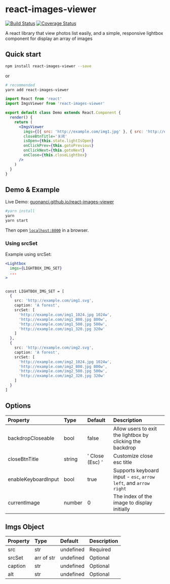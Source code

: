 # react-images-viewer

[![Build Status](https://travis-ci.org/guonanci/react-images-viewer.svg?branch=master)](https://travis-ci.org/guonanci/react-images-viewer)
[![Coverage Status](https://coveralls.io/repos/github/guonanci/react-images-viewer/badge.svg?branch=master)](https://coveralls.io/github/guonanci/react-images-viewer?branch=master)

A react library that view photos list easily, and a simple, responsive lightbox component for display an array of images


## Quick start

```bash
npm install react-images-viewer --save
```
or
```bash
# recommended
yarn add react-images-viewer
```

```jsx
import React from 'react'
import ImgsViewer from 'react-images-viewer'

export default class Demo extends React.Component {
  render() {
    return (
      <ImgsViewer
        imgs={[{ src: 'http://example.com/img1.jpg' }, { src: 'http://example.com/img2.png' }]}
        closeBtnTitle='关闭'
        isOpen={this.state.lightIsOpen}
        onClickPrev={this.gotoPrevious}
        onClickNext={this.gotoNext}
        onClose={this.closeLightbox}
      />
    )
  }
}
```

## Demo & Example

Live Demo: [guonanci.github.io/react-images-viewer](https://guonanci.github.io/react-images-viewer)

```bash
#yarn install
yarn
yarn start
```

Then open [`localhost:8000`](http://localhost:8000) in a browser.

### Using srcSet

Example using srcSet:

```jsx
<Lightbox
  imgs={LIGHTBOX_IMG_SET}
  ...
>


const LIGHTBOX_IMG_SET = [
  {
    src: 'http://example.com/img1.svg',
    caption: 'A forest',
    srcSet: [
      'http://example.com/img1_1024.jpg 1024w',
      'http://example.com/img1_800.jpg 800w',
      'http://example.com/img1_500.jpg 500w',
      'http://example.com/img1_320.jpg 320w'
    ]
  },
  {
    src: 'http://example.com/img2.svg',
    caption: 'A forest',
    srcSet: [
      'http://example.com/img2_1024.jpg 1024w',
      'http://example.com/img2_800.jpg 800w',
      'http://example.com/img2_500.jpg 500w',
      'http://example.com/img2_320.jpg 320w'
    ]
  }
]

```

## Options

Property      | Type      | Default     | Description
:-----------|:------------|:-------------|:-------------
backdropCloseable | bool | false | Allow users to exit the lightbox by clicking the backdrop
closeBtnTitle | string | ' Close (Esc) ' | Customize close esc title
enableKeyboardInput | bool | true | Supports keyboard input - <code>esc</code>, <code>arrow left</code>, and <code>arrow right</code>
currentImage | number | 0 | The index of the image to display initially

## Imgs Object
Property      | Type     | Default      | Description
:----------|:----------|:----------|:----------
src     | str     | undefined     | Required
srcSet      | arr of str      | undefined     | Optional
caption     | str     | undefined     | Optional
alt     | str     | undefined     | Optional
